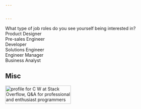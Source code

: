 ```yaml
---


---
```


<p>What type of job roles do you see yourself being interested in?<br>
Product Designer<br>
Pre-sales Engineer<br>
Developer<br>
Solutions Engineer<br>
Engineer Manager<br>
Business Analyst</p>
<h2 id="misc">Misc</h2>
<a href="https://stackoverflow.com/users/5854394/c-w">
<img src="https://stackoverflow.com/users/flair/5854394.png" width="208" height="58" alt="profile for C W at Stack Overflow, Q&amp;A for professional and enthusiast programmers" title="profile for C W at Stack Overflow, Q&amp;A for professional and enthusiast programmers">
</a>

